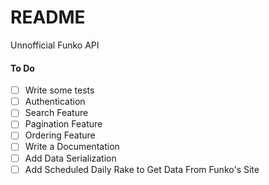 # README

Unnofficial Funko API

#### To Do

- [ ] Write some tests
- [ ] Authentication
- [ ] Search Feature
- [ ] Pagination Feature
- [ ] Ordering Feature
- [ ] Write a Documentation
- [ ] Add Data Serialization
- [ ] Add Scheduled Daily Rake to Get Data From Funko's Site
